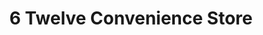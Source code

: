 ---
title: "6 Twelve Convenience Store"
url: /raleigh/6-twelve-convenience-store/
shop: Lebensmittel
---